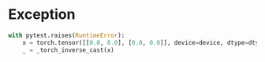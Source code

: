 # Exception
```python
with pytest.raises(RuntimeError):
    x = torch.tensor([[0.0, 0.0], [0.0, 0.0]], device=device, dtype=dtype)
    _ = _torch_inverse_cast(x)
```

#
